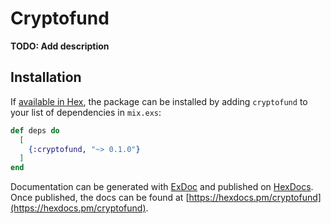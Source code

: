 # Cryptofund

**TODO: Add description**

## Installation

If [available in Hex](https://hex.pm/docs/publish), the package can be installed
by adding `cryptofund` to your list of dependencies in `mix.exs`:

```elixir
def deps do
  [
    {:cryptofund, "~> 0.1.0"}
  ]
end
```

Documentation can be generated with [ExDoc](https://github.com/elixir-lang/ex_doc)
and published on [HexDocs](https://hexdocs.pm). Once published, the docs can
be found at [https://hexdocs.pm/cryptofund](https://hexdocs.pm/cryptofund).

